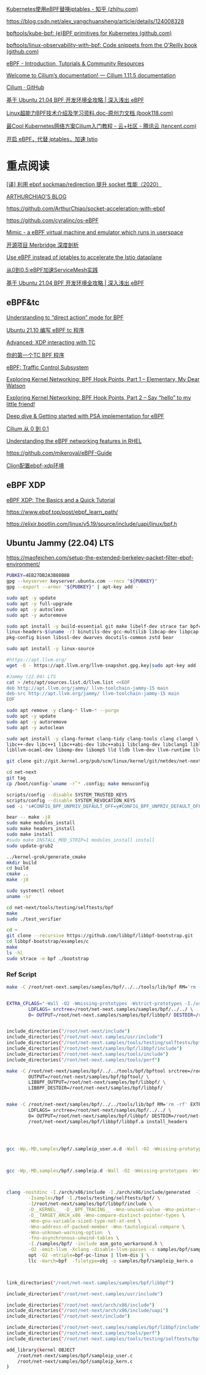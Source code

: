 [Kubernetes使用eBPF替换iptables - 知乎 (zhihu.com)](https://zhuanlan.zhihu.com/p/137960916)

https://blog.csdn.net/alex_yangchuansheng/article/details/124008328

[bpftools/kube-bpf: (e)BPF primitives for Kubernetes (github.com)](https://github.com/bpftools/kube-bpf)

[bpftools/linux-observability-with-bpf: Code snippets from the O'Reilly book (github.com)](https://github.com/bpftools/linux-observability-with-bpf)

[eBPF - Introduction, Tutorials & Community Resources](https://ebpf.io/zh-cn/)

[Welcome to Cilium’s documentation! — Cilium 1.11.5 documentation](https://docs.cilium.io/en/v1.11/)

[Cilium · GitHub](https://github.com/cilium)

[基于 Ubuntu 21.04 BPF 开发环境全攻略 | 深入浅出 eBPF](https://www.ebpf.top/post/ubuntu_2104_bpf_env/)

[Linux超能力BPF技术介绍及学习资料.doc-原创力文档 (book118.com)](https://max.book118.com/html/2021/0328/5214032221003204.shtm)

[最Cool Kubernetes网络方案Cilium入门教程 - 云+社区 - 腾讯云 (tencent.com)](https://cloud.tencent.com/developer/article/1626943)


[开启 eBPF，代替 iptables，加速 Istio](https://baijiahao.baidu.com/s?id=1726604684964173717&wfr=spider&for=pc)

# 重点阅读
[[译] 利用 ebpf sockmap/redirection 提升 socket 性能（2020）](https://arthurchiao.art/blog/socket-acceleration-with-ebpf-zh/)

[ARTHURCHIAO'S BLOG](https://arthurchiao.art/articles-zh/)

https://github.com/ArthurChiao/socket-acceleration-with-ebpf

https://github.com/cyralinc/os-eBPF

[Mimic - a eBPF virtual machine and emulator which runs in userspace](https://golangrepo.com/repo/dylandreimerink-mimic)

[开源项目 Merbridge 深度剖析](https://zhuanlan.zhihu.com/p/506625295)

[Use eBPF instead of iptables
to accelerate the Istio
dataplane](https://events.istio.io/istiocon-2022/slides/b6-ebpf-iptables.pdf)

[从0到0.5:eBPF加速ServiceMesh实践](http://elssm.top/2022/02/28/%E4%BB%8E0%E5%88%B00-5-eBPF%E5%8A%A0%E9%80%9FServiceMesh%E5%AE%9E%E8%B7%B5/)

[基于 Ubuntu 21.04 BPF 开发环境全攻略 | 深入浅出 eBPF](https://www.ebpf.top/post/ubuntu_2104_bpf_env/)

## eBPF&tc

[Understanding tc “direct action” mode for BPF](https://arthurchiao.art/blog/understanding-tc-da-mode-zh/)

[Ubuntu 21.10 编写 eBPF tc 程序](https://alenliu.blog.csdn.net/article/details/125754880)

[Advanced: XDP interacting with TC](https://github.com/xdp-project/xdp-tutorial/blob/master/advanced01-xdp-tc-interact/README.org)

[你的第一个TC BPF 程序](https://cloud.tencent.com/developer/article/1626377)

[eBPF: Traffic Control Subsystem](https://blog.51cto.com/u_15703183/5464446)

[Exploring Kernel Networking: BPF Hook Points, Part 1 – Elementary, My Dear Watson](https://blog.stackpath.com/bpf-hook-points-part-1/)

[Exploring Kernel Networking: BPF Hook Points, Part 2 – Say “hello” to my little friend!](https://blog.stackpath.com/bpf-hook-points-part-2/)

[Deep dive & Getting started with PSA implementation for eBPF](https://opennetworking.org/wp-content/uploads/2022/05/Deep-Dive-Getting-Started-with-PSA-Implementation-for-eBFP-Final-Slide-Deck.pdf)

[Cilium 从 0 到 0.1](https://domc.me/2021/10/17/cilium_0_to_0_1/)

[Understanding the eBPF networking features in RHEL](https://access.redhat.com/documentation/en-us/red_hat_enterprise_linux/8/html/configuring_and_managing_networking/assembly_understanding-the-ebpf-features-in-rhel_configuring-and-managing-networking#doc-wrapper)

https://github.com/mikeroyal/eBPF-Guide

[Clion配置ebpf-xdp环境](https://zhuanlan.zhihu.com/p/491491882)

## eBPF XDP

[eBPF XDP: The Basics and a Quick Tutorial](https://www.tigera.io/learn/guides/ebpf/ebpf-xdp/)

https://www.ebpf.top/post/ebpf_learn_path/

https://elixir.bootlin.com/linux/v5.19/source/include/uapi/linux/bpf.h

## Ubuntu Jammy (22.04) LTS

https://maofeichen.com/setup-the-extended-berkeley-packet-filter-ebpf-environment/

```bash
PUBKEY=4EB27DB2A3B88B8B
gpg --keyserver keyserver.ubuntu.com --recv "${PUBKEY}"
gpg --export --armor "${PUBKEY}" | apt-key add -

sudo apt -y update
sudo apt -y full-upgrade
sudo apt -y autoclean
sudo apt -y autoremove

sudo apt install -y build-essential git make libelf-dev strace tar bpfcc-tools \
linux-headers-$(uname -r) binutils-dev gcc-multilib libcap-dev libpcap-dev flex \
pkg-config bison libssl-dev dwarves docutils-common zstd bear

sudo apt install -y linux-source

#https://apt.llvm.org/
wget -O - https://apt.llvm.org/llvm-snapshot.gpg.key|sudo apt-key add -

#Jammy (22.04) LTS
cat > /etc/apt/sources.list.d/llvm.list <<EOF
deb http://apt.llvm.org/jammy/ llvm-toolchain-jammy-15 main
deb-src http://apt.llvm.org/jammy/ llvm-toolchain-jammy-15 main
EOF

sudo apt remove -y clang-* llvm-* --purge
sudo apt -y update
sudo apt -y autoremove
sudo apt -y autoclean

sudo apt install -y clang-format clang-tidy clang-tools clang clangd \
libc++-dev libc++1 libc++abi-dev libc++abi1 libclang-dev libclang1 liblldb-dev \
libllvm-ocaml-dev libomp-dev libomp5 lld lldb llvm-dev llvm-runtime llvm python3-clang

git clone git://git.kernel.org/pub/scm/linux/kernel/git/netdev/net-next.git --depth=1 -b v5.19

cd net-next
git tag
cp /boot/config-`uname -r`* .config; make menuconfig

scripts/config --disable SYSTEM_TRUSTED_KEYS
scripts/config --disable SYSTEM_REVOCATION_KEYS
sed -i 's#CONFIG_BPF_UNPRIV_DEFAULT_OFF=y#CONFIG_BPF_UNPRIV_DEFAULT_OFF=n#g' .config

bear -- make -j8
sudo make modules_install
sudo make headers_install
sudo make install
#sudo make INSTALL_MOD_STRIP=1 modules_install install
sudo update-grub2

../kernel-grok/generate_cmake
mkdir build
cd build
cmake ..
make -j8

sudo systemctl reboot
uname -sr

cd net-next/tools/testing/selftests/bpf
make
sudo ./test_verifier

cd ~
git clone --recursive https://github.com/libbpf/libbpf-bootstrap.git
cd libbpf-bootstrap/examples/c
make
ls -hl
sudo strace -e bpf ./bootstrap
```

### Ref Script

```bash
make -C /root/net-next.samples/samples/bpf/../../tools/lib/bpf RM='rm -rf' 


EXTRA_CFLAGS="-Wall -O2 -Wmissing-prototypes -Wstrict-prototypes -I./usr/include -I./tools/testing/selftests/bpf/ -I/root/net-next.samples/samples/bpf/libbpf/include -I./tools/include -I./tools/perf -DHAVE_ATTR_TEST=0" \
        LDFLAGS= srctree=/root/net-next.samples/samples/bpf/../../ \
        O= OUTPUT=/root/net-next.samples/samples/bpf/libbpf/ DESTDIR=/root/net-next.samples/samples/bpf/libbpf


include_directories("/root/net-next/include")
include_directories("/root/net-next.samples/usr/include")
include_directories("/root/net-next.samples/tools/testing/selftests/bpf")
include_directories("/root/net-next/samples/bpf/libbpf/include")
include_directories("/root/net-next.samples/tools/include")
include_directories("/root/net-next.samples/tools/perf")

make -C /root/net-next/samples/bpf/../../tools/bpf/bpftool srctree=/root/net-next/samples/bpf/../../ \
        OUTPUT=/root/net-next/samples/bpf/bpftool/ \
        LIBBPF_OUTPUT=/root/net-next/samples/bpf/libbpf/ \
        LIBBPF_DESTDIR=/root/net-next/samples/bpf/libbpf/


make -C /root/net-next/samples/bpf/../../tools/lib/bpf RM='rm -rf' EXTRA_CFLAGS="-Wall -O2 -Isamples/bpf/../../tools/include -Isamples/bpf/../../tools/include/uapi -I/root/net-next/samples/bpf/libbpf/include -Isamples/bpf/../../tools/testing/selftests/bpf" \
        LDFLAGS= srctree=/root/net-next/samples/bpf/../../ \
        O= OUTPUT=/root/net-next/samples/bpf/libbpf/ DESTDIR=/root/net-next/samples/bpf/libbpf prefix= \
        /root/net-next/samples/bpf/libbpf/libbpf.a install_headers




gcc -Wp,-MD,samples/bpf/.sampleip_user.o.d -Wall -O2 -Wmissing-prototypes -Wstrict-prototypes -I./usr/include -I./tools/testing/selftests/bpf/ -I/root/net-next/samples/bpf/libbpf/include -I./tools/include -I./tools/perf -DHAVE_ATTR_TEST=0  -c -o samples/bpf/sampleip_user.o samples/bpf/sampleip_user.c



gcc -Wp,-MD,samples/bpf/.sampleip.d -Wall -O2 -Wmissing-prototypes -Wstrict-prototypes -I./usr/include -I./tools/testing/selftests/bpf/ -I/root/net-next/samples/bpf/libbpf/include -I./tools/include -I./tools/perf -DHAVE_ATTR_TEST=0   -o samples/bpf/sampleip samples/bpf/sampleip_user.o samples/bpf/../../tools/testing/selftests/bpf/trace_helpers.o /root/net-next/samples/bpf/libbpf/libbpf.a -lelf -lz 



clang -nostdinc -I./arch/x86/include -I./arch/x86/include/generated  -I./include -I./arch/x86/include/uapi -I./arch/x86/include/generated/uapi -I./include/uapi -I./include/generated/uapi -include ./include/linux/compiler-version.h -include ./include/linux/kconfig.h -fno-stack-protector -g \
        -Isamples/bpf -I./tools/testing/selftests/bpf/ \
        -I/root/net-next/samples/bpf/libbpf/include \
        -D__KERNEL__ -D__BPF_TRACING__ -Wno-unused-value -Wno-pointer-sign \
        -D__TARGET_ARCH_x86 -Wno-compare-distinct-pointer-types \
        -Wno-gnu-variable-sized-type-not-at-end \
        -Wno-address-of-packed-member -Wno-tautological-compare \
        -Wno-unknown-warning-option  \
        -fno-asynchronous-unwind-tables \
        -I./samples/bpf/ -include asm_goto_workaround.h \
        -O2 -emit-llvm -Xclang -disable-llvm-passes -c samples/bpf/sampleip_kern.c -o - | \
        opt -O2 -mtriple=bpf-pc-linux | llvm-dis | \
        llc -march=bpf  -filetype=obj -o samples/bpf/sampleip_kern.o



link_directories("/root/net-next.samples/samples/bpf/libbpf")

include_directories("/root/net-next.samples/usr/include")

include_directories("/root/net-next/arch/x86/include")
include_directories("/root/net-next/arch/x86/include/uapi")
include_directories("/root/net-next/include")

include_directories("/root/net-next.samples/samples/bpf/libbpf/include")
include_directories("/root/net-next.samples/tools/perf")
include_directories("/root/net-next.samples/tools/testing/selftests/bpf")

add_library(kernel OBJECT
    /root/net-next/samples/bpf/sampleip_user.c
    /root/net-next/samples/bpf/sampleip_kern.c
)
```

